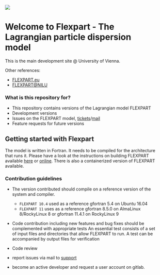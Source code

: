 ![](https://www.flexpart.eu/chrome/site/flexpart_banner.png)
# Welcome to Flexpart - The Lagrangian particle dispersion model

This is the main development site @ University of Vienna.

Other references:

- [FLEXPART.eu](https://flexpart.eu)
- [FLEXPART@NILU](https://git.nilu.no/flexpart/flexpart)

### What is this repository for?

* This repository contains versions of the Lagrangian model FLEXPART
* Development versions
* Issues on the FLEXPART model, [tickets](https://gitlab.phaidra.org/flexpart/flexpart/-/issues)/[mail](mailto:gitlab.phaidra+flexpart-flexpart-456-issue-@univie.ac.at)
* Feature requests for future versions

## Getting started with Flexpart

The model is written in Fortran. It needs to be compiled for the architecture that runs it. Please have a look at the instructions on building FLEXPART available [here](./documentation/docs/building.md) or [online](https://flexpart.img.univie.ac.at/docs). There is also a containerized version of FLEXPART available.


### Contribution guidelines

* The version contributed should compile on a reference version of the system and compiler. 
   - `FLEXPART 10.4` used as a reference gfortran 5.4 on Ubuntu 16.04
   - `FLEXPART 11` uses as a reference gfortran 8.5.0 on AlmaLinux 8/RockyLinux 8 or gfortran 11.4.1 on RockyLinux 9

* Code contribution including new features and bug fixes should be complemented with appropriate tests
   An essential test consists of a set of input files and directories that allow FLEXPART to run.
   A test can be accompanied by output files for verification
* Code review
* report issues via mail to [support](mailto:gitlab.phaidra+flexpart-flexpart-456-issue-@univie.ac.at)
* become an active developer and request a user account on gitlab.
